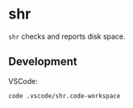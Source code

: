 # shr

`shr` checks and reports disk space.

## Development

VSCode:

```bash
code .vscode/shr.code-workspace
```
